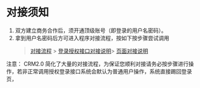 # 对接须知

1. 双方建立商务合作后，须开通顶级账号（即登录的用户名密码）。
2. 拿到用户名密码后方可进入程序对接流程，按如下按步骤尝试调用
   > [对接流程](./docking.md) > [登录授权接口对接说明](./docking.md#登录授权接口对接说明)> [页面对接说明](./docking.md#页面对接说明)

注意：
CRM2.0 简化了大量的对接流程，为保证您顺利对接请务必按步骤进行操作，若非正常调用授权登录接口系统会默认为普通用户操作，系统直接踢回登录页，
